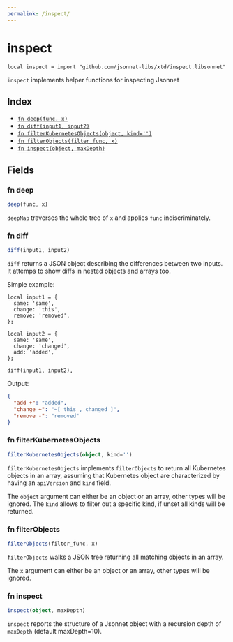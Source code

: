 ```yaml
---
permalink: /inspect/
---
```


# inspect

```jsonnet
local inspect = import "github.com/jsonnet-libs/xtd/inspect.libsonnet"
```

`inspect` implements helper functions for inspecting Jsonnet

## Index

* [`fn deep(func, x)`](#fn-deep)
* [`fn diff(input1, input2)`](#fn-diff)
* [`fn filterKubernetesObjects(object, kind='')`](#fn-filterkubernetesobjects)
* [`fn filterObjects(filter_func, x)`](#fn-filterobjects)
* [`fn inspect(object, maxDepth)`](#fn-inspect)

## Fields

### fn deep

```ts
deep(func, x)
```

`deepMap` traverses the whole tree of `x` and applies `func` indiscriminately.


### fn diff

```ts
diff(input1, input2)
```

`diff` returns a JSON object describing the differences between two inputs. It
attemps to show diffs in nested objects and arrays too.

Simple example:

```jsonnet
local input1 = {
  same: 'same',
  change: 'this',
  remove: 'removed',
};

local input2 = {
  same: 'same',
  change: 'changed',
  add: 'added',
};

diff(input1, input2),
```

Output:
```json
{
  "add +": "added",
  "change ~": "~[ this , changed ]",
  "remove -": "removed"
}
```


### fn filterKubernetesObjects

```ts
filterKubernetesObjects(object, kind='')
```

`filterKubernetesObjects` implements `filterObjects` to return all Kubernetes objects in
an array, assuming that Kubernetes object are characterized by having an
`apiVersion` and `kind` field.

The `object` argument can either be an object or an array, other types will be
ignored. The `kind` allows to filter out a specific kind, if unset all kinds will
be returned.


### fn filterObjects

```ts
filterObjects(filter_func, x)
```

`filterObjects` walks a JSON tree returning all matching objects in an array.

The `x` argument can either be an object or an array, other types will be
ignored.


### fn inspect

```ts
inspect(object, maxDepth)
```

`inspect` reports the structure of a Jsonnet object with a recursion depth of
`maxDepth` (default maxDepth=10).
